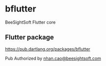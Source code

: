 # bflutter

BeeSightSoft Flutter core

## Flutter package

https://pub.dartlang.org/packages/bflutter

Pub Authorized by nhan.cao@beesightsoft.com